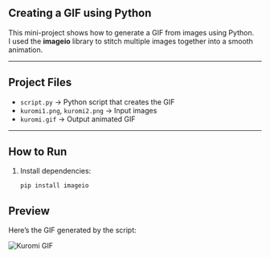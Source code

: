 ## Creating a GIF using Python  

This mini-project shows how to generate a GIF from images using Python.  
I used the **imageio** library to stitch multiple images together into a smooth animation.  

---

## Project Files
- `script.py` → Python script that creates the GIF  
- `kuromi1.png`, `kuromi2.png` → Input images  
- `kuromi.gif` → Output animated GIF  

---

## How to Run
1. Install dependencies:
   ```bash
   pip install imageio

## Preview

Here’s the GIF generated by the script:  

![Kuromi GIF](kuromi.gif)
